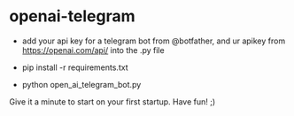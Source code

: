 # openai-telegram

- add your api key for a telegram bot from @botfather, and ur apikey from https://openai.com/api/ into the .py file

- pip install -r requirements.txt


- python open_ai_telegram_bot.py




Give it a minute to start on your first startup. Have fun! ;)
